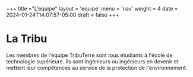 +++
title ="L'équipe"
layout = 'equipe'
menu = 'nav'
weight = 4
date = 2024-01-24T14:07:57-05:00
draft = false
+++
# La Tribu

Les membres de l'équipe TribuTerre sont tous étudiants à l'école de technologie supérieure. Ils sont ingénieurs ou ingénieurs en devenir et mettent leur compétences au service de la protection de l'environnement.
